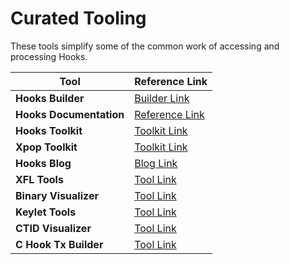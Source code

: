 # Curated Tooling

These tools simplify some of the common work of accessing and processing Hooks.

| Tool                    | Reference Link                                                   |
| ----------------------- | ---------------------------------------------------------------- |
| **Hooks Builder**       | [Builder Link](https://hooks-builder.xrpl.org/develop)           |
| **Hooks Documentation** | [Reference Link](https://xrpl-hooks.readme.io/)                  |
| **Hooks Toolkit**       | [Toolkit Link](https://hooks-toolkit.com/)                       |
| **Xpop Toolkit**        | [Toolkit Link](https://github.com/Transia-RnD/xpop-toolkit)      |
| **Hooks Blog**          | [Blog Link](https://dev.to/t/xrplhooks/top/infinity)             |
| **XFL Tools**           | [Tool Link](https://richardah.github.io/xfl-tools/)              |
| **Binary Visualizer**   | [Tool Link](https://richardah.github.io/xrpl-binary-visualizer/) |
| **Keylet Tools**        | [Tool Link](https://richardah.github.io/xrpl-keylet-tools/)      |
| **CTID Visualizer**     | [Tool Link](https://transia-rnd.github.io/xrpl-ctid-visualizer/) |
| **C Hook Tx Builder**   | [Tool Link](https://transia-rnd.github.io/xrpl-tt-visualizer/)   |

